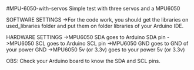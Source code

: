 #MPU-6050-with-servos
Simple test with three servos and a MPU6050

SOFTWARE SETTINGS ->For the code work, you should get the libraries on used_libraries folder and put them on folder libraries of your Arduino IDE.

HARDWARE SETTINGS ->MPU6050 SDA goes to Arduino SDA pin ->MPU6050 SCL goes to Arduino SCL pin ->MPU6050 GND goes to GND of your power GND ->MPU6050 5v (or 3.3v) goes to your power 5v (or 3.3v)

OBS: Check your Arduino board to know the SDA and SCL pins.
